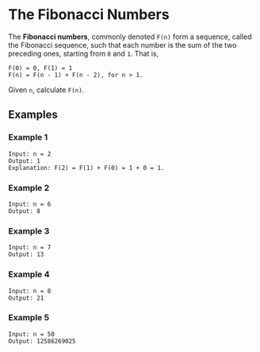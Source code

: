 # The Fibonacci Numbers

The **Fibonacci numbers**, commonly denoted `F(n)` form a sequence, called the Fibonacci sequence, such that each number is the sum of the two preceding ones, starting from `0` and `1`. That is,

```text
F(0) = 0, F(1) = 1
F(n) = F(n - 1) + F(n - 2), for n > 1.
```

Given `n`, calculate `F(n)`.

## Examples

### Example 1

```text
Input: n = 2
Output: 1
Explanation: F(2) = F(1) + F(0) = 1 + 0 = 1.
```

### Example 2

```text
Input: n = 6
Output: 8
```

### Example 3

```text
Input: n = 7
Output: 13
```

### Example 4

```text
Input: n = 8
Output: 21
```

### Example 5

```text
Input: n = 50
Output: 12586269025
```
